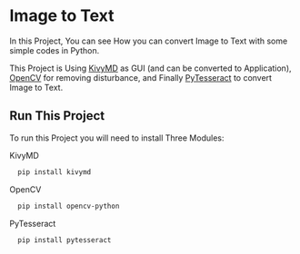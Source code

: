 
# Image to Text

In this Project, You can see How you can convert Image to Text with some simple codes in Python.

This Project is Using [KivyMD](https://github.com/kivymd/KivyMD) as GUI (and can be converted to Application), [OpenCV](https://github.com/opencv/opencv) for removing disturbance, and Finally [PyTesseract](https://github.com/madmaze/pytesseract) to convert Image to Text.



## Run This Project

To run this Project you will need to install Three Modules:

KivyMD
```bash 
  pip install kivymd
```

OpenCV
```bash 
  pip install opencv-python
```

PyTesseract
```bash 
  pip install pytesseract
```


    
